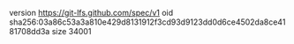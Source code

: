 version https://git-lfs.github.com/spec/v1
oid sha256:03a86c53a3a810e429d8131912f3cd93d9123dd0d6ce4502da8ce4181708dd3a
size 34001

